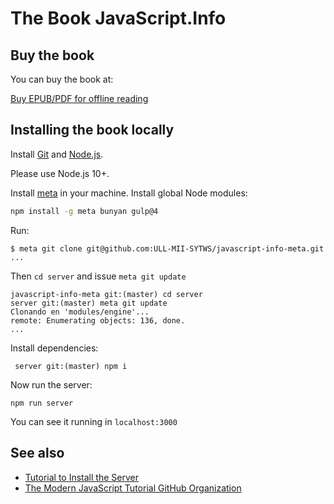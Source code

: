 # The Book JavaScript.Info

## Buy the book

You can buy the book at:

[Buy EPUB/PDF for offline reading](https://javascript.info/ebook)

## Installing the book locally

Install [Git](https://git-scm.com/downloads) and [Node.js](https://nodejs.org). 

Please use Node.js 10+.



Install [meta](https://www.npmjs.com/package/meta) in your machine.
Install global Node modules:

```bash
npm install -g meta bunyan gulp@4
```

Run:

```
$ meta git clone git@github.com:ULL-MII-SYTWS/javascript-info-meta.git
...
```

Then `cd server` and issue `meta git update`

```
javascript-info-meta git:(master) cd server
server git:(master) meta git update
Clonando en 'modules/engine'...
remote: Enumerating objects: 136, done.
...
```

Install dependencies:

```
 server git:(master) npm i
```

Now run the server:

```
npm run server
```

You can see it running in `localhost:3000`

## See also

* [Tutorial to Install the Server](https://github.com/javascript-tutorial/server)
* [The Modern JavaScript Tutorial GitHub Organization](https://github.com/javascript-tutorial)
